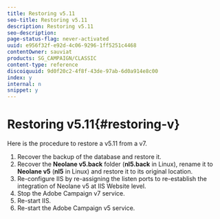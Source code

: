 ```yaml
---
title: Restoring v5.11
seo-title: Restoring v5.11
description: Restoring v5.11
seo-description: 
page-status-flag: never-activated
uuid: e956f32f-e92d-4c06-9296-1ff5251c4468
contentOwner: sauviat
products: SG_CAMPAIGN/CLASSIC
content-type: reference
discoiquuid: 9d0f20c2-4f8f-43de-97ab-6d0a914e8c00
index: y
internal: n
snippet: y
---
```


# Restoring v5.11{#restoring-v}

Here is the procedure to restore a v5.11 from a v7.

1. Recover the backup of the database and restore it.
1. Recover the **Neolane v5.back** folder (**nl5.back** in Linux), rename it to **Neolane v5** (**nl5** in Linux) and restore it to its original location.
1. Re-configure IIS by re-assigning the listen ports to re-establish the integration of Neolane v5 at IIS Website level.
1. Stop the Adobe Campaign v7 service.
1. Re-start IIS.
1. Re-start the Adobe Campaign v5 service.

